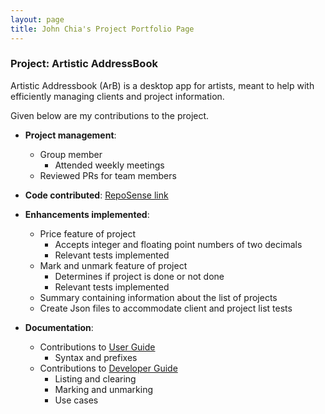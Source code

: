 ```yaml
---
layout: page
title: John Chia's Project Portfolio Page
---
```


### Project: Artistic AddressBook

Artistic Addressbook (ArB) is a desktop app for artists, meant to help with efficiently managing clients and project information.

Given below are my contributions to the project.

* **Project management**:
  * Group member
    * Attended weekly meetings
  * Reviewed PRs for team members

* **Code contributed**: [RepoSense link](https://nus-cs2103-ay2223s2.github.io/tp-dashboard/?search=johnchiahk&breakdown=true&sort=groupTitle%20dsc&sortWithin=title&since=2023-02-17&timeframe=commit&mergegroup=&groupSelect=groupByRepos&checkedFileTypes=docs~functional-code~test-code~other)

* **Enhancements implemented**:
  * Price feature of project
    * Accepts integer and floating point numbers of two decimals
    * Relevant tests implemented
  * Mark and unmark feature of project
    * Determines if project is done or not done
    * Relevant tests implemented
  * Summary containing information about the list of projects
  * Create Json files to accommodate client and project list tests

* **Documentation**:
  * Contributions to [User Guide](https://ay2223s2-cs2103t-t14-1.github.io/tp/UserGuide.html)
    * Syntax and prefixes
  * Contributions to [Developer Guide](https://ay2223s2-cs2103t-t14-1.github.io/tp/DeveloperGuide.html)
    * Listing and clearing
    * Marking and unmarking
    * Use cases 
